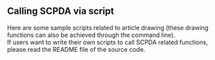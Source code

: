 ## Calling SCPDA via script
Here are some sample scripts related to article drawing (these drawing functions can also be achieved through the command line).  
If users want to write their own scripts to call SCPDA related functions, please read the README file of the source code.  